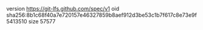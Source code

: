 version https://git-lfs.github.com/spec/v1
oid sha256:8b1c68f40a7e720157e46327859b8aef912d3be53c1b7f617c8e73e9f5413510
size 57577
